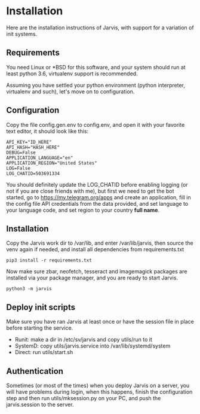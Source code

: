 # Installation

Here are the installation instructions of Jarvis, with support
 for a variation of init systems.

## Requirements
You need Linux or *BSD for this software, and your system
 should run at least python 3.6, virtualenv support is
  recommended.

Assuming you have settled your python environment (python
 interpreter, virtualenv and such), let's move on to
  configuration.

## Configuration
Copy the file config.gen.env to config.env, and open it with
 your favorite text editor, it should look like this:
```.env
API_KEY="ID_HERE"
API_HASH="HASH_HERE"
DEBUG=False
APPLICATION_LANGUAGE="en"
APPLICATION_REGION="United States"
LOG=False
LOG_CHATID=503691334
```
You should definitely update the LOG_CHATID before enabling
 logging (or not if you are close friends with me), but first
 we need to get the bot started, go to
 https://my.telegram.org/apps and create an application,
 fill in the config file API credentials from the data
 provided, and set language to your language code,
 and set region to your country **full name**.

## Installation
Copy the Jarvis work dir to /var/lib, and enter
 /var/lib/jarvis, then source the venv again if needed,
 and install all dependencies from requirements.txt
```shell script
pip3 install -r requirements.txt
```
Now make sure zbar, neofetch, tesseract and imagemagick
 packages are installed via your package manager, and you
 are ready to start Jarvis.
```shell script
python3 -m jarvis
```

## Deploy init scripts
Make sure you have ran Jarvis at least once or have the
 session file in place before starting the service.
- Runit: make a dir in /etc/sv/jarvis and copy utils/run to
 it
- SystemD: copy utils/jarvis.service into /var/lib/systemd/system
- Direct: run utils/start.sh

## Authentication
Sometimes (or most of the times) when you deploy Jarvis on
 a server, you will have problems during login, when this
 happens, finish the configuration step and then run
 utils/mksession.py on your PC, and push the jarvis.session
 to the server.
